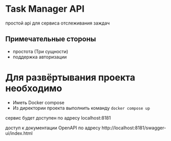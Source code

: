 # Task Manager API
простой api для сервиса отслеживания заждач

## Примечательные стороны
- простота (Три сущности)
- поддержка авторизации

# Для развёртывания проекта необходимо
- Иметь Docker compose
- Из директории проекта выполнить команду `docker compose up`

сервис будет доступен по адресу localhost:8181

доступ к документации OpenAPI по адресу http://localhost:8181/swagger-ui/index.html
